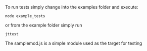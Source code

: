To run tests simply change into the examples folder and execute:

    node example_tests

or from the example folder simply run

    jttest

The samplemod.js is a simple module used as the target for testing

